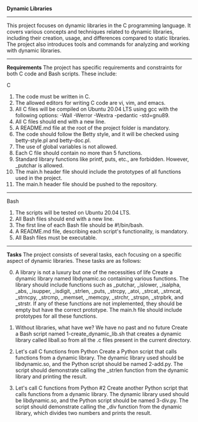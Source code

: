 **Dynamic Libraries**
***
This project focuses on dynamic libraries in the C programming language. It covers various concepts and techniques related to dynamic libraries, including their creation, usage, and differences compared to static libraries. The project also introduces tools and commands for analyzing and working with dynamic libraries.
***
**Requirements**
The project has specific requirements and constraints for both C code and Bash scripts. These include:

C
1. The code must be written in C.
2. The allowed editors for writing C code are vi, vim, and emacs.
3. All C files will be compiled on Ubuntu 20.04 LTS using gcc with the following options: -Wall -Werror -Wextra -pedantic -std=gnu89.
4. All C files should end with a new line.
5. A README.md file at the root of the project folder is mandatory.
6. The code should follow the Betty style, and it will be checked using betty-style.pl and betty-doc.pl.
7. The use of global variables is not allowed.
8. Each C file should contain no more than 5 functions.
9. Standard library functions like printf, puts, etc., are forbidden. However, _putchar is allowed.
10. The main.h header file should include the prototypes of all functions used in the project.
11. The main.h header file should be pushed to the repository.
***
Bash
1. The scripts will be tested on Ubuntu 20.04 LTS.
2. All Bash files should end with a new line.
3. The first line of each Bash file should be #!/bin/bash.
4. A README.md file, describing each script's functionality, is mandatory.
4. All Bash files must be executable.
***
**Tasks**
The project consists of several tasks, each focusing on a specific aspect of dynamic libraries. These tasks are as follows:

0. A library is not a luxury but one of the necessities of life
Create a dynamic library named libdynamic.so containing various functions. The library should include functions such as _putchar, _islower, _isalpha, _abs, _isupper, _isdigit, _strlen, _puts, _strcpy, _atoi, _strcat, _strncat, _strncpy, _strcmp, _memset, _memcpy, _strchr, _strspn, _strpbrk, and _strstr. If any of these functions are not implemented, they should be empty but have the correct prototype. The main.h file should include prototypes for all these functions.

1. Without libraries, what have we? We have no past and no future
Create a Bash script named 1-create_dynamic_lib.sh that creates a dynamic library called liball.so from all the .c files present in the current directory.

2. Let's call C functions from Python
Create a Python script that calls functions from a dynamic library. The dynamic library used should be libdynamic.so, and the Python script should be named 2-add.py. The script should demonstrate calling the _strlen function from the dynamic library and printing the result.

3. Let's call C functions from Python #2
Create another Python script that calls functions from a dynamic library. The dynamic library used should be libdynamic.so, and the Python script should be named 3-div.py. The script should demonstrate calling the _div function from the dynamic library, which divides two numbers and prints the result.
